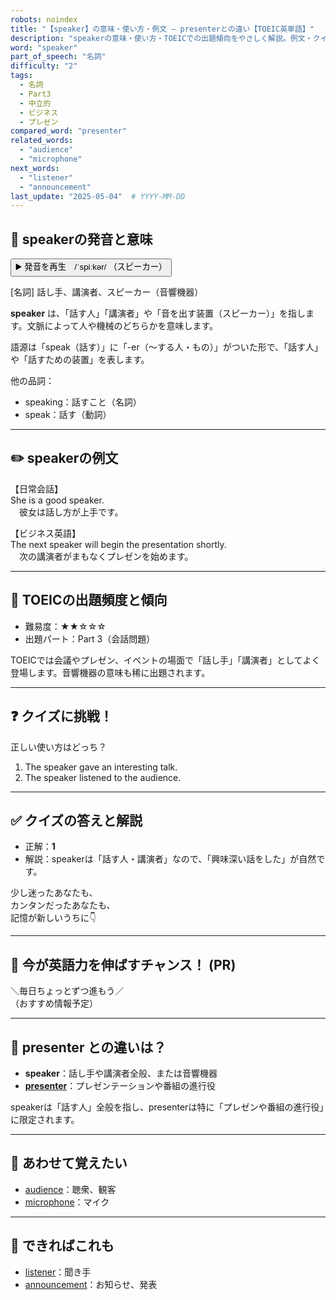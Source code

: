 ```yaml
---
robots: noindex
title: "【speaker】の意味・使い方・例文 ― presenterとの違い【TOEIC英単語】"
description: "speakerの意味・使い方・TOEICでの出題傾向をやさしく解説。例文・クイズ付きでpresenterとの違いもわかりやすく学べます。"
word: "speaker"
part_of_speech: "名詞"
difficulty: "2"
tags:
  - 名詞
  - Part3
  - 中立的
  - ビジネス
  - プレゼン
compared_word: "presenter"
related_words:
  - "audience"
  - "microphone"
next_words:
  - "listener"
  - "announcement"
last_update: "2025-05-04"  # YYYY-MM-DD
---
```


## 🔰 speakerの発音と意味

<button class="play-audio" onclick="playTTS('speaker')">
  <span class="play-audio-main">
    ▶️ 発音を再生　/ˈspiːkər/
  </span>
  <span class="play-audio-sub">
    （スピーカー）
  </span>
</button>

[名詞] 話し手、講演者、スピーカー（音響機器）

**speaker** は、「話す人」「講演者」や「音を出す装置（スピーカー）」を指します。文脈によって人や機械のどちらかを意味します。

語源は「speak（話す）」に「-er（～する人・もの）」がついた形で、「話す人」や「話すための装置」を表します。

他の品詞：  
- speaking：話すこと（名詞）
- speak：話す（動詞）

---

## ✏️ speakerの例文

【日常会話】  
She is a good speaker.  
　彼女は話し方が上手です。

【ビジネス英語】  
The next speaker will begin the presentation shortly.  
　次の講演者がまもなくプレゼンを始めます。

---

## 🎯 TOEICの出題頻度と傾向

- 難易度：★★☆☆☆
- 出題パート：Part 3（会話問題）

TOEICでは会議やプレゼン、イベントの場面で「話し手」「講演者」としてよく登場します。音響機器の意味も稀に出題されます。

---

## ❓ クイズに挑戦！

正しい使い方はどっち？

1. The speaker gave an interesting talk.  
2. The speaker listened to the audience.

---

## ✅ クイズの答えと解説

- 正解：**1**
- 解説：speakerは「話す人・講演者」なので、「興味深い話をした」が自然です。

少し迷ったあなたも、  
カンタンだったあなたも、  
記憶が新しいうちに👇️

---

## 🚀 今が英語力を伸ばすチャンス！ (PR)

<div class="info-center">
＼毎日ちょっとずつ進もう／<br>  
（おすすめ情報予定）
</div>

---

## 🤔  presenter との違いは？

- **speaker**：話し手や講演者全般、または音響機器
- **[presenter](/presenter)**：プレゼンテーションや番組の進行役

speakerは「話す人」全般を指し、presenterは特に「プレゼンや番組の進行役」に限定されます。

---

## 🧩 あわせて覚えたい

- [audience](/audience)：聴衆、観客
- [microphone](/microphone)：マイク

---

## 📖 できればこれも

- [listener](/listener)：聞き手
- [announcement](/announcement)：お知らせ、発表

<!-- cvid: aid45_bid11 -->
